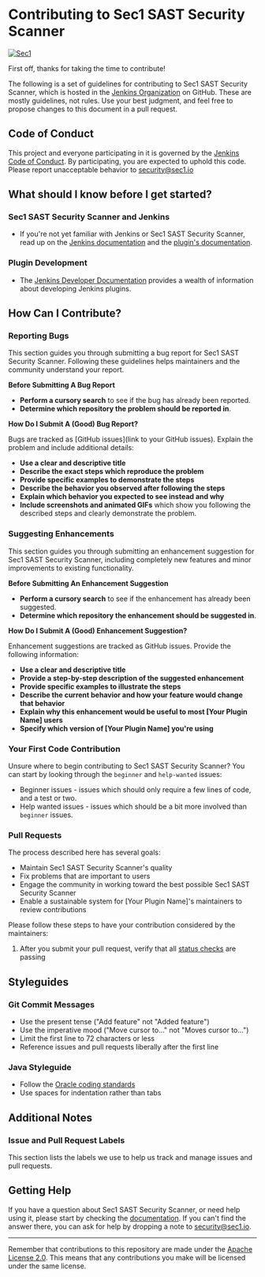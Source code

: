 # Contributing to Sec1 SAST Security Scanner

[![Sec1](https://digitalassets.sec1.io/sec1-logo.svg)](https://sec1.io)

First off, thanks for taking the time to contribute!

The following is a set of guidelines for contributing to Sec1 SAST Security Scanner, which is hosted in the [Jenkins Organization](https://github.com/jenkinsci) on GitHub. These are mostly guidelines, not rules. Use your best judgment, and feel free to propose changes to this document in a pull request.

## Code of Conduct

This project and everyone participating in it is governed by the [Jenkins Code of Conduct](https://www.jenkins.io/project/conduct/). By participating, you are expected to uphold this code. Please report unacceptable behavior to security@sec1.io

## What should I know before I get started?

### Sec1 SAST Security Scanner and Jenkins

- If you're not yet familiar with Jenkins or Sec1 SAST Security Scanner, read up on the [Jenkins documentation](https://www.jenkins.io/doc/) and the [plugin's documentation](https://plugins.jenkins.io/secone-sast-security-scanner/).

### Plugin Development

- The [Jenkins Developer Documentation](https://www.jenkins.io/doc/developer/) provides a wealth of information about developing Jenkins plugins.

## How Can I Contribute?

### Reporting Bugs

This section guides you through submitting a bug report for Sec1 SAST Security Scanner. Following these guidelines helps maintainers and the community understand your report.

**Before Submitting A Bug Report**

- **Perform a cursory search** to see if the bug has already been reported.
- **Determine which repository the problem should be reported in**.

**How Do I Submit A (Good) Bug Report?**

Bugs are tracked as [GitHub issues](link to your GitHub issues). Explain the problem and include additional details:

- **Use a clear and descriptive title**
- **Describe the exact steps which reproduce the problem**
- **Provide specific examples to demonstrate the steps**
- **Describe the behavior you observed after following the steps**
- **Explain which behavior you expected to see instead and why**
- **Include screenshots and animated GIFs** which show you following the described steps and clearly demonstrate the problem.

### Suggesting Enhancements

This section guides you through submitting an enhancement suggestion for Sec1 SAST Security Scanner, including completely new features and minor improvements to existing functionality.

**Before Submitting An Enhancement Suggestion**

- **Perform a cursory search** to see if the enhancement has already been suggested.
- **Determine which repository the enhancement should be suggested in**.

**How Do I Submit A (Good) Enhancement Suggestion?**

Enhancement suggestions are tracked as GitHub issues. Provide the following information:

- **Use a clear and descriptive title**
- **Provide a step-by-step description of the suggested enhancement**
- **Provide specific examples to illustrate the steps**
- **Describe the current behavior and how your feature would change that behavior**
- **Explain why this enhancement would be useful to most [Your Plugin Name] users**
- **Specify which version of [Your Plugin Name] you're using**

### Your First Code Contribution

Unsure where to begin contributing to Sec1 SAST Security Scanner? You can start by looking through the `beginner` and `help-wanted` issues:

- Beginner issues - issues which should only require a few lines of code, and a test or two.
- Help wanted issues - issues which should be a bit more involved than `beginner` issues.

### Pull Requests

The process described here has several goals:

- Maintain Sec1 SAST Security Scanner's quality
- Fix problems that are important to users
- Engage the community in working toward the best possible Sec1 SAST Security Scanner
- Enable a sustainable system for [Your Plugin Name]'s maintainers to review contributions

Please follow these steps to have your contribution considered by the maintainers:

1. After you submit your pull request, verify that all [status checks](https://help.github.com/articles/about-status-checks/) are passing

## Styleguides

### Git Commit Messages

- Use the present tense ("Add feature" not "Added feature")
- Use the imperative mood ("Move cursor to..." not "Moves cursor to...")
- Limit the first line to 72 characters or less
- Reference issues and pull requests liberally after the first line

### Java Styleguide

- Follow the [Oracle coding standards](https://www.oracle.com/java/technologies/javase/codeconventions-contents.html)
- Use spaces for indentation rather than tabs

## Additional Notes

### Issue and Pull Request Labels

This section lists the labels we use to help us track and manage issues and pull requests.

## Getting Help

If you have a question about Sec1 SAST Security Scanner, or need help using it, please start by checking the [documentation](https://plugins.jenkins.io/secone-security/). If you can't find the answer there, you can ask for help by dropping a note to security@sec1.io.

---

Remember that contributions to this repository are made under the [Apache License 2.0](LICENSE). This means that any contributions you make will be licensed under the same license.